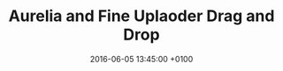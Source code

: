 ---
layout: post
title:  "Aurelia and Fine Uplaoder Drag and Drop"
date:   2016-06-05 13:45:00 +0100
categories: javascript aurelia fine-uploaded
---